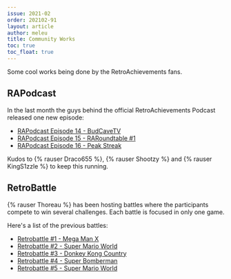 ```yaml
---
issue: 2021-02
order: 202102-91
layout: article
author: meleu
title: Community Works
toc: true
toc_float: true
---
```


Some cool works being done by the RetroAchievements fans.

## RAPodcast

In the last month the guys behind the official RetroAchievements Podcast released one new episode:

- [RAPodcast Episode 14 - BudCaveTV](https://www.youtube.com/watch?v=u7zgxDEfS6Y)
- [RAPodcast Episode 15 - RARoundtable #1](https://www.youtube.com/watch?v=j2KRrbkH1g8)
- [RAPodcast Episode 16 - Peak Streak](https://www.youtube.com/watch?v=wTKdxhK1Xxg)

Kudos to {% rauser Draco655 %}, {% rauser Shootzy %} and {% rauser KingS1zzle %} to keep this running.

## RetroBattle

{% rauser Thoreau %} has been hosting battles where the participants compete to win several challenges. Each battle is focused in only one game.

Here's a list of the previous battles:

- [Retrobattle #1 - Mega Man X](https://www.youtube.com/watch?v=kZIidc4xJeI&t)
- [Retrobattle #2 - Super Mario World](https://www.youtube.com/watch?v=hRwQc5GUqvE&t=1s)
- [Retrobattle #3 - Donkey Kong Country](https://www.youtube.com/watch?v=sNj61JL41mQ)
- [Retrobattle #4 - Super Bomberman](https://www.youtube.com/watch?v=WrrXdQwk2fA)
- [Retrobattle #5 - Super Mario World](https://www.youtube.com/watch?v=ggCEli4_2uM)